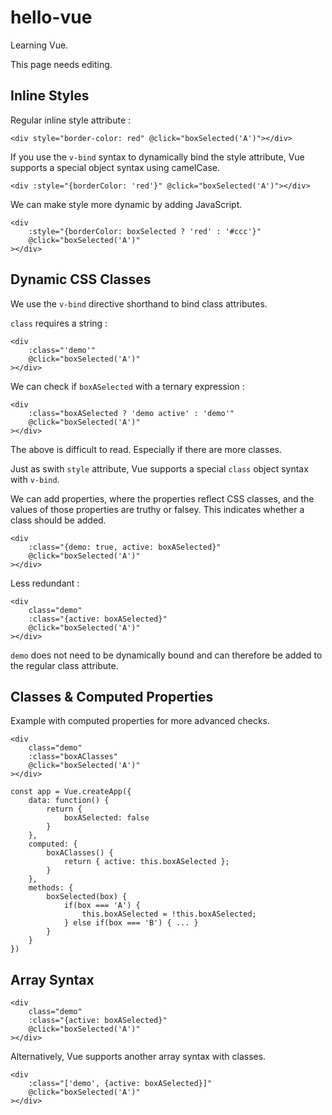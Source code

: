 # hello-vue

Learning Vue.

This page needs editing.

## Inline Styles

Regular inline style attribute :

```
<div style="border-color: red" @click="boxSelected('A')"></div>
```

If you use the `v-bind` syntax to dynamically bind the style attribute, Vue supports a special object syntax using camelCase.

```
<div :style="{borderColor: 'red'}" @click="boxSelected('A')"></div>
```

We can make style more dynamic by adding JavaScript.

```
<div 
    :style="{borderColor: boxSelected ? 'red' : '#ccc'}"
    @click="boxSelected('A')"
></div>
```

## Dynamic CSS Classes

We use the `v-bind` directive shorthand to bind class attributes.

`class` requires a string :

```
<div
    :class="'demo'"
    @click="boxSelected('A')"
></div>
```

We can check if `boxASelected` with a ternary expression :

```
<div
    :class="boxASelected ? 'demo active' : 'demo'"
    @click="boxSelected('A')"
></div>
```

The above is difficult to read. Especially if there are more classes.

Just as swith `style` attribute, Vue supports a special `class` object syntax with `v-bind`.

We can add properties, where the properties reflect CSS classes, and the values of those properties are truthy or falsey. This indicates whether a class should be added.

```
<div
    :class="{demo: true, active: boxASelected}"
    @click="boxSelected('A')"
></div>
```

Less redundant :

```
<div
    class="demo"
    :class="{active: boxASelected}"
    @click="boxSelected('A')"
></div>
```

`demo` does not need to be dynamically bound and can therefore be added to the regular class attribute.

## Classes & Computed Properties

Example with computed properties for more advanced checks.

```
<div
    class="demo"
    :class="boxAClasses"
    @click="boxSelected('A')"
></div>
```

```
const app = Vue.createApp({
    data: function() {
        return {
            boxASelected: false
        }
    },
    computed: {
        boxAClasses() {
            return { active: this.boxASelected };
        }
    },
    methods: {
        boxSelected(box) {
            if(box === 'A') {
                this.boxASelected = !this.boxASelected;
            } else if(box === 'B') { ... }
        }
    }
})
```

## Array Syntax

```
<div
    class="demo"
    :class="{active: boxASelected}"
    @click="boxSelected('A')"
></div>
```

Alternatively, Vue supports another array syntax with classes.

```
<div
    :class="['demo', {active: boxASelected}]"
    @click="boxSelected('A')"
></div>
```